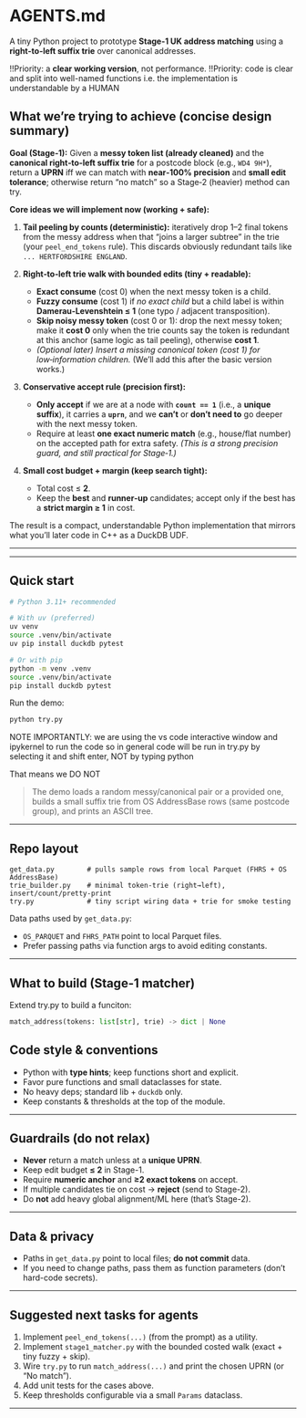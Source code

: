 # AGENTS.md

A tiny Python project to prototype **Stage-1 UK address matching** using a **right-to-left suffix trie** over canonical addresses.

!!Priority: a **clear working version**, not performance.
!!Priority: code is clear and split into well-named functions i.e. the implementation is understandable by a HUMAN



## What we’re trying to achieve (concise design summary)

**Goal (Stage‑1):** Given a **messy token list (already cleaned)** and the **canonical right‑to‑left suffix trie** for a postcode block (e.g., `WD4 9H*`), return a **UPRN** iff we can match with **near‑100% precision** and **small edit tolerance**; otherwise return “no match” so a Stage‑2 (heavier) method can try.

**Core ideas we will implement now (working + safe):**

1. **Tail peeling by counts (deterministic):** iteratively drop 1–2 final tokens from the messy address when that “joins a larger subtree” in the trie (your `peel_end_tokens` rule). This discards obviously redundant tails like `... HERTFORDSHIRE ENGLAND`.

2. **Right‑to‑left trie walk with bounded edits (tiny + readable):**

   * **Exact consume** (cost 0) when the next messy token is a child.
   * **Fuzzy consume** (cost 1) if *no exact child* but a child label is within **Damerau‑Levenshtein ≤ 1** (one typo / adjacent transposition).
   * **Skip noisy messy token** (cost 0 or 1): drop the next messy token; make it **cost 0** only when the trie counts say the token is redundant at this anchor (same logic as tail peeling), otherwise **cost 1**.
   * *(Optional later) Insert a missing canonical token (cost 1) for low‑information children.* (We’ll add this after the basic version works.)

3. **Conservative accept rule (precision first):**

   * **Only accept** if we are at a node with **`count == 1`** (i.e., a **unique suffix**), it carries a **`uprn`**, and we **can’t** or **don’t need to** go deeper with the next messy token.
   * Require at least **one exact numeric match** (e.g., house/flat number) on the accepted path for extra safety.
     *(This is a strong precision guard, and still practical for Stage‑1.)*

4. **Small cost budget + margin (keep search tight):**

   * Total cost ≤ **2**.
   * Keep the **best** and **runner‑up** candidates; accept only if the best has a **strict margin ≥ 1** in cost.

The result is a compact, understandable Python implementation that mirrors what you’ll later code in C++ as a DuckDB UDF.

---

---

## Quick start

```bash
# Python 3.11+ recommended

# With uv (preferred)
uv venv
source .venv/bin/activate
uv pip install duckdb pytest

# Or with pip
python -m venv .venv
source .venv/bin/activate
pip install duckdb pytest
```

Run the demo:

```bash
python try.py
```

NOTE IMPORTANTLY:  we are using the vs code interactive window and ipykernel to run the code so in general code will be run in try.py by selecting it and shift enter, NOT by typing python

That means we DO NOT

> The demo loads a random messy/canonical pair or a provided one, builds a small suffix trie from OS AddressBase rows (same postcode group), and prints an ASCII tree.

---

## Repo layout

```
get_data.py        # pulls sample rows from local Parquet (FHRS + OS AddressBase)
trie_builder.py    # minimal token-trie (right→left), insert/count/pretty-print
try.py             # tiny script wiring data + trie for smoke testing
```

Data paths used by `get_data.py`:

* `OS_PARQUET` and `FHRS_PATH` point to local Parquet files.
* Prefer passing paths via function args to avoid editing constants.

---

## What to build (Stage-1 matcher)

Extend  try.py to build a funciton:

```python
match_address(tokens: list[str], trie) -> dict | None
```



## Code style & conventions

* Python with **type hints**; keep functions short and explicit.
* Favor pure functions and small dataclasses for state.
* No heavy deps; standard lib + `duckdb` only.
* Keep constants & thresholds at the top of the module.

---



## Guardrails (do not relax)

* **Never** return a match unless at a **unique UPRN**.
* Keep edit budget **≤ 2** in Stage-1.
* Require **numeric anchor** and **≥2 exact tokens** on accept.
* If multiple candidates tie on cost → **reject** (send to Stage-2).
* Do **not** add heavy global alignment/ML here (that’s Stage-2).

---

## Data & privacy

* Paths in `get_data.py` point to local files; **do not commit** data.
* If you need to change paths, pass them as function parameters (don’t hard-code secrets).

---

## Suggested next tasks for agents

1. Implement `peel_end_tokens(...)` (from the prompt) as a utility.
2. Implement `stage1_matcher.py` with the bounded costed walk (exact + tiny fuzzy + skip).
3. Wire `try.py` to run `match_address(...)` and print the chosen UPRN (or “No match”).
4. Add unit tests for the cases above.
5. Keep thresholds configurable via a small `Params` dataclass.

---
